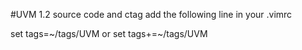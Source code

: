 #UVM 1.2 source code and ctag
add the following line in your .vimrc

set tags=~/tags/UVM
or
set tags+=~/tags/UVM

